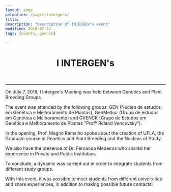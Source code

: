 ```yaml
---
layout: page
permalink: /pages/intergens/
title: 
description: "Description of INTERGEN's event"
modified: 2018-07-12
tags: [events, gvenck]

---
```


<center><h1>I INTERGEN's</h1>
</center>
<br>
  
  
<center><hr></center>

On July 7, 2018, I Intergen's Meeting was held between Genetics and Plant Breeding Groups.  

 The event was attended by the following groups: GEN (Núcleo de estudos em Genética e Melhoramento de Plantas), GenMelhor (Grupo de estudos em Genética e Melhoramento) and GVENCK (Grupo de Estudos em Genética e Melhoramento de Plantas "Profº Roland Vencovsky").  

In the opening, Prof. Magno Ramalho spoke about the creation of UFLA, the Graduate course in Genetics and Plant Breeding and the Nucleus of Study.   

We also have the presence of Dr. Fernanda Medeiros who shared her experience in Private and Public Institution.   

To conclude, a dynamic was carried out in order to integrate students from different study groups.   

With this event, it was possible to meet students from different universities and share experiences, in addition to making possible future contacts!
